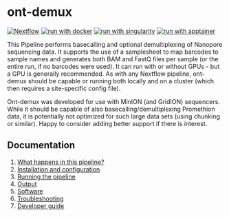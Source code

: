 # ont-demux

[![Nextflow](https://img.shields.io/badge/nextflow%20DSL2-%E2%89%A524.04.2-23aa62.svg)](https://www.nextflow.io/)
[![run with docker](https://img.shields.io/badge/run%20with-docker-0db7ed?labelColor=000000&logo=docker)](https://www.docker.com/)
[![run with singularity](https://img.shields.io/badge/run%20with-singularity-1d355c.svg?labelColor=000000)](https://sylabs.io/docs/)
[![run with apptainer](https://img.shields.io/badge/apptainer-run?logo=apptainer&logoColor=3EB049&label=run%20with&labelColor=000000)](https://apptainer.org/)

This Pipeline performs basecalling and optional demultiplexing of Nanopore sequencing data. It supports the use of a samplesheet to map barcodes to sample names and generates both BAM and FastQ files per sample (or the entire run, if no barcodes were used). It can run with or without GPUs - but a GPU is generally recommended. As with any Nextflow pipeline, ont-demux should be capable or running both locally and on a cluster (which then requires a site-specific config file).

Ont-demux was developed for use with MinION (and GridION) sequencers. While it should be capable of also basecalling/demultiplexing Promethion data, it is potentially not optimized for such large data sets (using chunking or similar). Happy to consider adding better support if there is interest.

## Documentation 

1. [What happens in this pipeline?](docs/pipeline.md)
2. [Installation and configuration](docs/installation.md)
3. [Running the pipeline](docs/usage.md)
4. [Output](docs/output.md)
5. [Software](docs/software.md)
5. [Troubleshooting](docs/troubleshooting.md)
6. [Developer guide](docs/developer.md)
